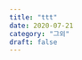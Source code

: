 ```yaml
---
title: "ttt"
date: 2020-07-21
category: "그외"
draft: false
---
```



<!--stackedit_data:
eyJoaXN0b3J5IjpbLTEwODA2NTg2NzYsNTk1MDIwMTc5XX0=
-->